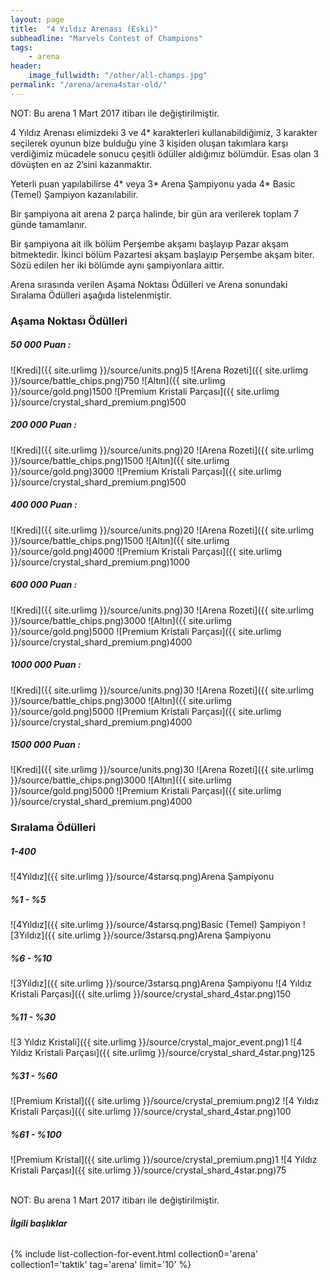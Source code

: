 ```yaml
---
layout: page
title:  "4 Yıldız Arenası (Eski)"
subheadline: "Marvels Contest of Champions"
tags:
    - arena
header:
    image_fullwidth: "/other/all-champs.jpg"
permalink: "/arena/arena4star-old/"    
---
```


NOT: Bu arena 1 Mart 2017 itibarı ile değiştirilmiştir. 

4 Yıldız Arenası elimizdeki 3 ve 4* karakterleri kullanabildiğimiz, 3 karakter seçilerek oyunun bize bulduğu yine 3 kişiden oluşan takımlara karşı verdiğimiz mücadele sonucu çeşitli ödüller aldığımız bölümdür. Esas olan 3 dövüşten en az 2’sini kazanmaktır.

Yeterli puan yapılabilirse 4* veya 3* Arena Şampiyonu yada 4* Basic (Temel) Şampiyon kazanılabilir.

Bir şampiyona ait arena 2 parça halinde, bir gün ara verilerek toplam 7 günde tamamlanır.

Bir şampiyona ait ilk bölüm Perşembe akşamı başlayıp Pazar akşam bitmektedir. İkinci bölüm Pazartesi akşam başlayıp Perşembe akşam biter. Sözü edilen her iki bölümde aynı şampiyonlara aittir.  

Arena sırasında verilen Aşama Noktası Ödülleri ve Arena sonundaki Sıralama Ödülleri aşağıda listelenmiştir.


### Aşama Noktası Ödülleri
  
##### **50 000 Puan :**
![Kredi]({{ site.urlimg }}/source/units.png)5
![Arena Rozeti]({{ site.urlimg }}/source/battle_chips.png)750
![Altın]({{ site.urlimg }}/source/gold.png)1500
![Premium Kristali Parçası]({{ site.urlimg }}/source/crystal_shard_premium.png)500

##### **200 000 Puan :**
![Kredi]({{ site.urlimg }}/source/units.png)20
![Arena Rozeti]({{ site.urlimg }}/source/battle_chips.png)1500
![Altın]({{ site.urlimg }}/source/gold.png)3000
![Premium Kristali Parçası]({{ site.urlimg }}/source/crystal_shard_premium.png)500

##### **400 000 Puan :**
![Kredi]({{ site.urlimg }}/source/units.png)20
![Arena Rozeti]({{ site.urlimg }}/source/battle_chips.png)1500
![Altın]({{ site.urlimg }}/source/gold.png)4000
![Premium Kristali Parçası]({{ site.urlimg }}/source/crystal_shard_premium.png)1000

##### **600 000 Puan :**
![Kredi]({{ site.urlimg }}/source/units.png)30
![Arena Rozeti]({{ site.urlimg }}/source/battle_chips.png)3000
![Altın]({{ site.urlimg }}/source/gold.png)5000
![Premium Kristali Parçası]({{ site.urlimg }}/source/crystal_shard_premium.png)4000

##### **1000 000 Puan :**
![Kredi]({{ site.urlimg }}/source/units.png)30
![Arena Rozeti]({{ site.urlimg }}/source/battle_chips.png)3000
![Altın]({{ site.urlimg }}/source/gold.png)5000
![Premium Kristali Parçası]({{ site.urlimg }}/source/crystal_shard_premium.png)4000

##### **1500 000 Puan :**
![Kredi]({{ site.urlimg }}/source/units.png)30
![Arena Rozeti]({{ site.urlimg }}/source/battle_chips.png)3000
![Altın]({{ site.urlimg }}/source/gold.png)5000
![Premium Kristali Parçası]({{ site.urlimg }}/source/crystal_shard_premium.png)4000


### Sıralama Ödülleri

##### **1-400**
![4Yıldız]({{ site.urlimg }}/source/4starsq.png)Arena Şampiyonu

##### **%1 - %5**
![4Yıldız]({{ site.urlimg }}/source/4starsq.png)Basic (Temel) Şampiyon 
![3Yıldız]({{ site.urlimg }}/source/3starsq.png)Arena Şampiyonu

##### **%6 - %10**
![3Yıldız]({{ site.urlimg }}/source/3starsq.png)Arena Şampiyonu 
![4 Yıldız Kristali Parçası]({{ site.urlimg }}/source/crystal_shard_4star.png)150 

##### **%11 - %30**
![3 Yıldız Kristali]({{ site.urlimg }}/source/crystal_major_event.png)1 
![4 Yıldız Kristali Parçası]({{ site.urlimg }}/source/crystal_shard_4star.png)125

##### **%31 - %60**
![Premium Kristal]({{ site.urlimg }}/source/crystal_premium.png)2 
![4 Yıldız Kristali Parçası]({{ site.urlimg }}/source/crystal_shard_4star.png)100


##### **%61 - %100**
![Premium Kristal]({{ site.urlimg }}/source/crystal_premium.png)1 
![4 Yıldız Kristali Parçası]({{ site.urlimg }}/source/crystal_shard_4star.png)75


<br>
NOT: Bu arena 1 Mart 2017 itibarı ile değiştirilmiştir. 

<br>

###### **İlgili başlıklar**

{% include list-collection-for-event.html collection0='arena' collection1='taktik' tag='arena' limit='10' %}
